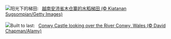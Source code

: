 ![](https://www.bing.com/th?id=OHR.YenBaiTerraces_ZH-CN7224453501_UHD.jpg&w=1000)阳光下的梯田:&nbsp;&ensp;[越南安沛省木仓寨的水稻梯田 (© Kiatanan Sugsompian/Getty Images)](https://www.bing.com/th?id=OHR.YenBaiTerraces_ZH-CN7224453501_UHD.jpg)
<br><br/>
![](https://www.bing.com/th?id=OHR.ConwyRiver_EN-US4472231451_UHD.jpg&w=1000)Built to last:&nbsp;&ensp;[Conwy Castle looking over the River Conwy, Wales (© David Chapman/Alamy)](https://www.bing.com/th?id=OHR.ConwyRiver_EN-US4472231451_UHD.jpg)
<br><br/>
